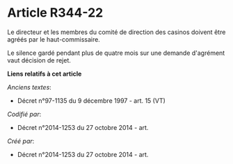 # Article R344-22

Le directeur et les membres du comité de direction des casinos doivent être agréés par le haut-commissaire.

Le silence gardé pendant plus de quatre mois sur une demande d'agrément vaut décision de rejet.

**Liens relatifs à cet article**

_Anciens textes_:

  - Décret n°97-1135 du 9 décembre 1997 - art. 15 (VT)

_Codifié par_:

  - Décret n°2014-1253 du 27 octobre 2014 - art.

_Créé par_:

  - Décret n°2014-1253 du 27 octobre 2014 - art.
